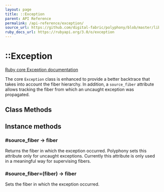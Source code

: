 ```yaml
---
layout: page
title: ::Exception
parent: API Reference
permalink: /api-reference/exception/
source_url: https://github.com/digital-fabric/polyphony/blob/master/lib/polyphony/extensions/core.rb
ruby_docs_url: https://rubyapi.org/3.0/o/exception
---
```

# ::Exception

[Ruby core Exception documentation](https://rubyapi.org/3.0/o/exception)

The core `Exception` class is enhanced to provide a better backtrace that takes
into account the fiber hierarchy. In addition, a `source_fiber` attribute allows
tracking the fiber from which an uncaught exception was propagated.



## Class Methods

## Instance methods

### #source_fiber → fiber

Returns the fiber in which the exception occurred. Polyphony sets this attribute
only for uncaught exceptions. Currently this attribute is only used in a
meaningful way for supervising fibers.

### #source_fiber=(fiber) → fiber

Sets the fiber in which the exception occurred.